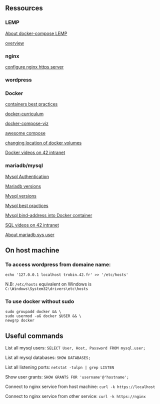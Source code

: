 ## Ressources

### LEMP

[About docker-compose LEMP](https://tech.osteel.me/posts/docker-for-local-web-development-part-1-a-basic-lemp-stack)

[overview](https://medium.com/swlh/wordpress-deployment-with-nginx-php-fpm-and-mariadb-using-docker-compose-55f59e5c1a)

### nginx

[configure nginx https server](https://nginx.org/en/docs/http/configuring_https_servers.html)

### wordpress

### Docker

[containers best practices](https://cloud.google.com/architecture/best-practices-for-building-containers)

[docker-curriculum](https://docker-curriculum.com/)

[docker-compose-viz](https://github.com/pmsipilot/docker-compose-viz)

[awesome compose](https://github.com/docker/awesome-compose)

[changing location of docker volumes](https://dbafromthecold.com/2018/05/02/changing-the-location-of-docker-named-volumes/)

[Docker videos on 42 intranet](https://elearning.intra.42.fr/searches/search?query=docker)

### mariadb/mysql

[Mysql Authentication](https://mariadb.com/kb/en/authentication-plugin-unix-socket/)

[Mariadb versions](https://endoflife.date/mariadb)

[Mysql versions](https://endoflife.date/mysql)

[Mysql best practices](https://docstore.mik.ua/orelly/weblinux2/orn/mysql_tips.html)

[Mysql bind-address into Docker container](http://txt.fliglio.com/2013/11/creating-a-mysql-docker-container/)

[SQL videos on 42 intranet](https://elearning.intra.42.fr/searches/search?query=sql)

[About mariadb.sys user](https://www.thegeekdiary.com/what-is-the-purpose-of-mysql-syslocalhost-user/)

## On host machine

### To access wordpress from domaine name:

```
echo '127.0.0.1 localhost trobin.42.fr' >> '/etc/hosts'
```

N.B: `/etc/hosts` equivalent on Windows is `C:\Windows\System32\drivers\etc\hosts`

### To use docker without sudo

```
sudo groupadd docker && \
sudo usermod -aG docker $USER && \
newgrp docker
```

## Useful commands

List all mysql users: `SELECT User, Host, Password FROM mysql.user;`

List all mysql databases: `SHOW DATABASES;`

List all listening ports: `netstat -tulpn | grep LISTEN`

Show user grants: `SHOW GRANTS FOR 'username'@'hostname';`

Connect to nginx service from host machine: `curl -k https://localhost`

Connect to nginx service from other service: `curl -k https://nginx`
